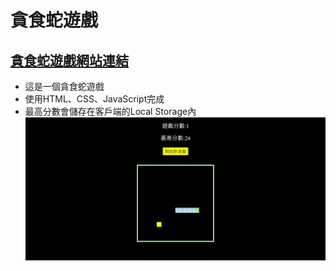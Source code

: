 # 貪食蛇遊戲
## <a href="https://joanyu14.github.io/Project-Snake-game/" target="blank">貪食蛇遊戲網站連結</a> 
- 這是一個貪食蛇遊戲
- 使用HTML、CSS、JavaScript完成
- 最高分數會儲存在客戶端的Local Storage內
  ![網站圖片1](/img1.jpg)
